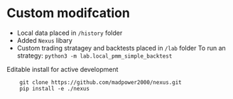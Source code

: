 # Custom modifcation
- Local data placed in `/history` folder
- Added `Nexus` libary
- Custom trading stratagey and backtests placed in `/lab` folder
   To run an strategy: ```python3 -m lab.local_pmm_simple_backtest```




Editable install for active development
```
    git clone https://github.com/madpower2000/nexus.git 
    pip install -e ./nexus
```